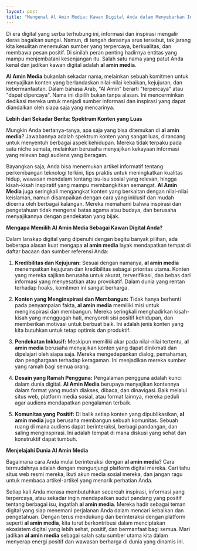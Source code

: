 ```yaml
---
layout: post
title: "Mengenal Al Amin Media: Kawan Digital Anda dalam Menyebarkan Inspirasi dan Informasi"
---
```


Di era digital yang serba terhubung ini, informasi dan inspirasi mengalir deras bagaikan sungai. Namun, di tengah derasnya arus tersebut, tak jarang kita kesulitan menemukan sumber yang terpercaya, berkualitas, dan membawa pesan positif. Di sinilah peran penting hadirnya entitas yang mampu menjembatani kesenjangan itu. Salah satu nama yang patut Anda kenal dan jadikan kawan digital adalah **al amin media**.

**Al Amin Media** bukanlah sekadar nama, melainkan sebuah komitmen untuk menyajikan konten yang berlandaskan nilai-nilai kebaikan, kejujuran, dan kebermanfaatan. Dalam bahasa Arab, "Al Amin" berarti "terpercaya" atau "dapat dipercaya". Nama ini dipilih bukan tanpa alasan. Ini mencerminkan dedikasi mereka untuk menjadi sumber informasi dan inspirasi yang dapat diandalkan oleh siapa saja yang mencarinya.

**Lebih dari Sekadar Berita: Spektrum Konten yang Luas**

Mungkin Anda bertanya-tanya, apa saja yang bisa ditemukan di **al amin media**? Jawabannya adalah spektrum konten yang sangat luas, dirancang untuk menyentuh berbagai aspek kehidupan. Mereka tidak terpaku pada satu niche semata, melainkan berusaha menyajikan kekayaan informasi yang relevan bagi audiens yang beragam.

Bayangkan saja, Anda bisa menemukan artikel informatif tentang perkembangan teknologi terkini, tips praktis untuk meningkatkan kualitas hidup, wawasan mendalam tentang isu-isu sosial yang relevan, hingga kisah-kisah inspiratif yang mampu membangkitkan semangat. **Al Amin Media** juga seringkali mengangkat konten yang berkaitan dengan nilai-nilai keislaman, namun disampaikan dengan cara yang inklusif dan mudah dicerna oleh berbagai kalangan. Mereka memahami bahwa inspirasi dan pengetahuan tidak mengenal batas agama atau budaya, dan berusaha menyajikannya dengan pendekatan yang bijak.

**Mengapa Memilih Al Amin Media Sebagai Kawan Digital Anda?**

Dalam lanskap digital yang dipenuhi dengan begitu banyak pilihan, ada beberapa alasan kuat mengapa **al amin media** layak mendapatkan tempat di daftar bacaan dan sumber referensi Anda:

1.  **Kredibilitas dan Kejujuran:** Sesuai dengan namanya, **al amin media** menempatkan kejujuran dan kredibilitas sebagai prioritas utama. Konten yang mereka sajikan berusaha untuk akurat, terverifikasi, dan bebas dari informasi yang menyesatkan atau provokatif. Dalam dunia yang rentan terhadap hoaks, komitmen ini sangat berharga.

2.  **Konten yang Menginspirasi dan Membangun:** Tidak hanya berhenti pada penyampaian fakta, **al amin media** memiliki misi untuk menginspirasi dan membangun. Mereka seringkali menghadirkan kisah-kisah yang menggugah hati, menyoroti sisi positif kehidupan, dan memberikan motivasi untuk berbuat baik. Ini adalah jenis konten yang kita butuhkan untuk tetap optimis dan produktif.

3.  **Pendekatan Inklusif:** Meskipun memiliki akar pada nilai-nilai tertentu, **al amin media** berusaha menyajikan konten yang dapat dinikmati dan dipelajari oleh siapa saja. Mereka mengedepankan dialog, pemahaman, dan penghargaan terhadap keragaman. Ini menjadikan mereka sumber yang ramah bagi semua orang.

4.  **Desain yang Ramah Pengguna:** Pengalaman pengguna adalah kunci dalam dunia digital. **Al Amin Media** berupaya menyajikan kontennya dalam format yang mudah diakses, dibaca, dan dinavigasi. Baik melalui situs web, platform media sosial, atau format lainnya, mereka peduli agar audiens mendapatkan pengalaman terbaik.

5.  **Komunitas yang Positif:** Di balik setiap konten yang dipublikasikan, **al amin media** juga berusaha membangun sebuah komunitas. Sebuah ruang di mana audiens dapat berinteraksi, berbagi pandangan, dan saling menginspirasi. Ini adalah tempat di mana diskusi yang sehat dan konstruktif dapat tumbuh.

**Menjelajahi Dunia Al Amin Media**

Bagaimana cara Anda mulai berinteraksi dengan **al amin media**? Cara termudahnya adalah dengan mengunjungi platform digital mereka. Cari tahu situs web resmi mereka, ikuti akun media sosial mereka, dan jangan ragu untuk membaca artikel-artikel yang menarik perhatian Anda.

Setiap kali Anda merasa membutuhkan secercah inspirasi, informasi yang terpercaya, atau sekadar ingin mendapatkan sudut pandang yang positif tentang berbagai isu, ingatlah **al amin media**. Mereka hadir sebagai teman digital yang siap menemani perjalanan Anda dalam mencari kebaikan dan pengetahuan. Dengan terus mendukung dan berinteraksi dengan platform seperti **al amin media**, kita turut berkontribusi dalam menciptakan ekosistem digital yang lebih sehat, positif, dan bermanfaat bagi semua. Mari jadikan **al amin media** sebagai salah satu sumber utama kita dalam menyerap energi positif dan wawasan berharga di dunia yang dinamis ini.
